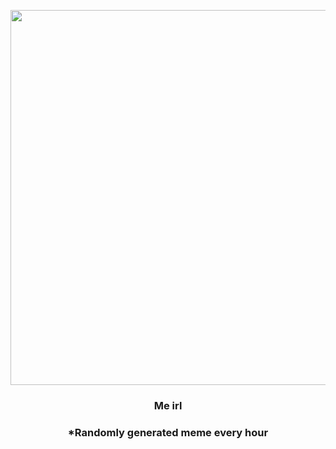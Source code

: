 <p align="center">
        <img src="https://i.redd.it/jqfj0khrdhq81.png" width="600" height="600">
        </p>
        <h3 align="center">Me irl</h3>
        <h3 align="center">*Randomly generated meme every hour</h3>
    